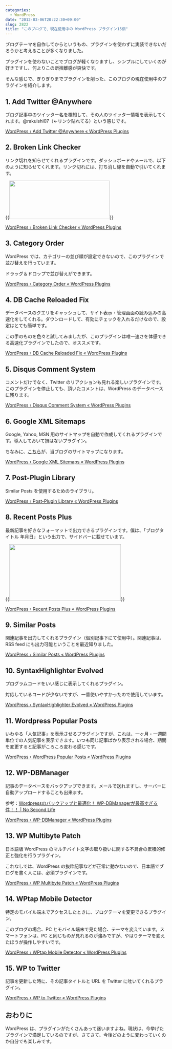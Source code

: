```yaml
---
categories:
  - WordPress
date: "2012-03-06T20:22:30+09:00"
slug: 2822
title: "このブログで、現在使用中の WordPress プラグイン15個"
---
```


ブログテーマを自作してからというもの、プラグインを使わずに実装できないだろうかと考えることが多くなりました。

プラグインを使わないことでブログが軽くなりますし、シンプルにしていくのが好きですし、何よりこの断捨離感が爽快です。

そんな感じで、ぎりぎりまでプラグインを削った、このブログの現在使用中のプラグインを紹介します。

## 1. Add Twitter @Anywhere

ブログ記事中のツイッター名を検知して、その人のツイッター情報を表示してくれます。@rakuishi07（←リンク貼れてる）という感じです。

[WordPress › Add Twitter @Anywhere « WordPress Plugins](http://wordpress.org/extend/plugins/add-twitter-anywhere/)

## 2. Broken Link Checker

リンク切れを知らせてくれるプラグインです。ダッシュボードやメールで、以下のように知らせてくれます。リンク切れには、打ち消し線を自動で引いてくれます。

{{<img alt="" src="/images/2012/03/2822_1.png" width="314" height="120">}}

[WordPress › Broken Link Checker « WordPress Plugins](http://wordpress.org/extend/plugins/broken-link-checker/)

## 3. Category Order

WordPress では、カテゴリーの並び順が設定できないので、このプラグインで並び替えを行っています。

ドラッグ＆ドロップで並び替えができます。

[WordPress › Category Order « WordPress Plugins](http://wordpress.org/extend/plugins/order-categories/)

## 4. DB Cache Reloaded Fix

データベースのクエリをキャッシュして、サイト表示・管理画面の読み込みの高速化をしてくれる。ダウンロードして、有効にチェックを入れるだけなので、設定はとても簡単です。

この手のものを色々と試してみましたが、このプラグインは唯一速さを体感できる高速化プラグインでしたので、オススメです。

[WordPress › DB Cache Reloaded Fix « WordPress Plugins](http://wordpress.org/extend/plugins/db-cache-reloaded-fix/)

## 5. Disqus Comment System

コメントだけでなく、Twitter のリアクションも見れる楽しいプラグインです。このプラグインを停止しても、頂いたコメントは、WordPress のデータベースに残ります。

[WordPress › Disqus Comment System « WordPress Plugins](http://wordpress.org/extend/plugins/disqus-comment-system/)

## 6. Google XML Sitemaps

Google, Yahoo, MSN 用のサイトマップを自動で作成してくれるプラグインです。導入しておいて損はないプラグイン。

ちなみに、[こちら](http://rakuishi.com/sitemap.xml)が、当ブログのサイトマップになります。

[WordPress › Google XML Sitemaps « WordPress Plugins](http://wordpress.org/extend/plugins/google-sitemap-generator/installation/)

## 7. Post-Plugin Library

Similar Posts を使用するためのライブラリ。

[WordPress › Post-Plugin Library « WordPress Plugins](http://wordpress.org/extend/plugins/post-plugin-library/)

## 8. Recent Posts Plus

最新記事を好きなフォーマットで出力できるプラグインです。僕は、「ブログタイトル 年月日」という出力で、サイドバーに載せています。

{{<img alt="" src="/images/2012/03/2822_2.png" width="349" height="177">}}

[WordPress › Recent Posts Plus « WordPress Plugins](http://wordpress.org/extend/plugins/recent-posts-plus/)

## 9. Similar Posts

関連記事を出力してくれるプラグイン（個別記事下にて使用中）。関連記事は、RSS feed にも出力可能ということを最近知りました。

[WordPress › Similar Posts « WordPress Plugins](http://wordpress.org/extend/plugins/similar-posts/)

## 10. SyntaxHighlighter Evolved

プログラムコードをいい感じに表示してくれるプラグイン。

対応しているコードが少ないですが、一番使いやすかったので使用しています。

[WordPress › SyntaxHighlighter Evolved « WordPress Plugins](http://wordpress.org/extend/plugins/syntaxhighlighter/)

## 11. Wordpress Popular Posts

いわゆる「人気記事」を表示させるプラグインですが、これは、一ヶ月・一週間単位での人気記事を表示できます。いつも同じ記事ばかり表示される場合、期間を変更すると記事がころころ変わる感じです。

[WordPress › WordPress Popular Posts « WordPress Plugins](http://wordpress.org/extend/plugins/wordpress-popular-posts/)

## 12. WP-DBManager

記事のデータベースをバックアップできます。メールで送れますし、サーバーに自動アップロードすることも出来ます。

参考：[Wordpressのバックアップと最適化！ WP-DBManagerが最高すぎる件！！ | No Second Life](http://www.ttcbn.net/no_second_life/archives/8281)

[WordPress › WP-DBManager « WordPress Plugins](http://wordpress.org/extend/plugins/wp-dbmanager/)

## 13. WP Multibyte Patch

日本語版 WordPress のマルチバイト文字の取り扱いに関する不具合の累積的修正と強化を行うプラグイン。

これなしでは、WordPress の抜粋記事などが正常に動かないので、日本語でブログを書く人には、必須プラグインです。

[WordPress › WP Multibyte Patch « WordPress Plugins](http://wordpress.org/extend/plugins/wp-multibyte-patch/stats/)

## 14. WPtap Mobile Detector

特定のモバイル端末でアクセスしたときに、ブログテーマを変更できるプラグイン。

このブログの場合、PC とモバイル端末で見た場合、テーマを変えています。スマートフォンは、PC と同じものが見れるのが強みですが、やはりテーマを変えたほうが操作しやすいです。

[WordPress › WPtap Mobile Detector « WordPress Plugins](http://wordpress.org/extend/plugins/wptap-mobile-detector/)

## 15. WP to Twitter

記事を更新した時に、その記事タイトルと URL を Twitter に吐いてくれるプラグイン。

[WordPress › WP to Twitter « WordPress Plugins](http://wordpress.org/extend/plugins/wp-to-twitter/)

## おわりに

WordPress は、プラグインがたくさんあって迷いますよね。現状は、今挙げたプラグインで満足しているのですが、さてさて、今後どのように変わっていくのか自分でも楽しみです。
